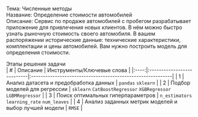 Тема: Численные методы    
Название: Определение стоимости автомобилей    
Описание: Сервис по продаже автомобилей с пробегом разрабатывает приложение для привлечения новых клиентов. В нём можно быстро узнать рыночную стоимость своего автомобиля. В вашем распоряжении исторические данные: технические характеристики, комплектации и цены автомобилей. Вам нужно построить модель для определения стоимости.    
    
Этапы решения задачи    
| # | Описание | Инструменты/Ключевые слова |
|:----:|:---------------------------|:-----------------------------------------------------------|
| 1 | Анализ датасета и предобработка данных | `pandas` `sklearn` |
| 2 | Подбор моделей для регрессии | `sklearn` `CatBoostRegressor` `XGBRegressor` `LGBMRegressor` |
| 3 | Поиск оптимальных гиперпараметров |  `n_estimators` `learning_rate` `num_leaves` |
| 4 | Анализ заданных метрик моделей и выбор лучшей модели | `RMSE` |